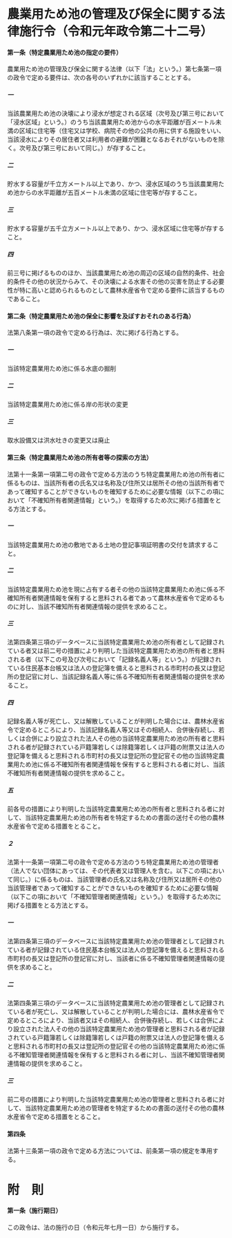 # 農業用ため池の管理及び保全に関する法律施行令（令和元年政令第二十二号）
#### 第一条（特定農業用ため池の指定の要件）
農業用ため池の管理及び保全に関する法律（以下「法」という。）第七条第一項の政令で定める要件は、次の各号のいずれかに該当することとする。
##### 一
当該農業用ため池の決壊により浸水が想定される区域（次号及び第三号において「浸水区域」という。）のうち当該農業用ため池からの水平距離が百メートル未満の区域に住宅等（住宅又は学校、病院その他の公共の用に供する施設をいい、当該浸水によりその居住者又は利用者の避難が困難となるおそれがないものを除く。次号及び第三号において同じ。）が存すること。
##### 二
貯水する容量が千立方メートル以上であり、かつ、浸水区域のうち当該農業用ため池からの水平距離が五百メートル未満の区域に住宅等が存すること。
##### 三
貯水する容量が五千立方メートル以上であり、かつ、浸水区域に住宅等が存すること。
##### 四
前三号に掲げるもののほか、当該農業用ため池の周辺の区域の自然的条件、社会的条件その他の状況からみて、その決壊による水害その他の災害を防止する必要性が特に高いと認められるものとして農林水産省令で定める要件に該当するものであること。
#### 第二条（特定農業用ため池の保全に影響を及ぼすおそれのある行為）
法第八条第一項の政令で定める行為は、次に掲げる行為とする。
##### 一
当該特定農業用ため池に係る水底の掘削
##### 二
当該特定農業用ため池に係る岸の形状の変更
##### 三
取水設備又は洪水吐きの変更又は廃止
#### 第三条（特定農業用ため池の所有者等の探索の方法）
法第十一条第一項第二号の政令で定める方法のうち特定農業用ため池の所有者に係るものは、当該所有者の氏名又は名称及び住所又は居所その他の当該所有者であって確知することができないものを確知するために必要な情報（以下この項において「不確知所有者関連情報」という。）を取得するため次に掲げる措置をとる方法とする。
##### 一
当該特定農業用ため池の敷地である土地の登記事項証明書の交付を請求すること。
##### 二
当該特定農業用ため池を現に占有する者その他の当該特定農業用ため池に係る不確知所有者関連情報を保有すると思料される者であって農林水産省令で定めるものに対し、当該不確知所有者関連情報の提供を求めること。
##### 三
法第四条第三項のデータベースに当該特定農業用ため池の所有者として記録されている者又は前二号の措置により判明した当該特定農業用ため池の所有者と思料される者（以下この号及び次号において「記録名義人等」という。）が記録されている住民基本台帳又は法人の登記簿を備えると思料される市町村の長又は登記所の登記官に対し、当該記録名義人等に係る不確知所有者関連情報の提供を求めること。
##### 四
記録名義人等が死亡し、又は解散していることが判明した場合には、農林水産省令で定めるところにより、当該記録名義人等又はその相続人、合併後存続し、若しくは合併により設立された法人その他の当該特定農業用ため池の所有者と思料される者が記録されている戸籍簿若しくは除籍簿若しくは戸籍の附票又は法人の登記簿を備えると思料される市町村の長又は登記所の登記官その他の当該特定農業用ため池に係る不確知所有者関連情報を保有すると思料される者に対し、当該不確知所有者関連情報の提供を求めること。
##### 五
前各号の措置により判明した当該特定農業用ため池の所有者と思料される者に対して、当該特定農業用ため池の所有者を特定するための書面の送付その他の農林水産省令で定める措置をとること。
##### ２
法第十一条第一項第二号の政令で定める方法のうち特定農業用ため池の管理者（法人でない団体にあっては、その代表者又は管理人を含む。以下この項において同じ。）に係るものは、当該管理者の氏名又は名称及び住所又は居所その他の当該管理者であって確知することができないものを確知するために必要な情報（以下この項において「不確知管理者関連情報」という。）を取得するため次に掲げる措置をとる方法とする。
##### 一
法第四条第三項のデータベースに当該特定農業用ため池の管理者として記録されている者が記録されている住民基本台帳又は法人の登記簿を備えると思料される市町村の長又は登記所の登記官に対し、当該者に係る不確知管理者関連情報の提供を求めること。
##### 二
法第四条第三項のデータベースに当該特定農業用ため池の管理者として記録されている者が死亡し、又は解散していることが判明した場合には、農林水産省令で定めるところにより、当該者又はその相続人、合併後存続し、若しくは合併により設立された法人その他の当該特定農業用ため池の管理者と思料される者が記録されている戸籍簿若しくは除籍簿若しくは戸籍の附票又は法人の登記簿を備えると思料される市町村の長又は登記所の登記官その他の当該特定農業用ため池に係る不確知管理者関連情報を保有すると思料される者に対し、当該不確知管理者関連情報の提供を求めること。
##### 三
前二号の措置により判明した当該特定農業用ため池の管理者と思料される者に対して、当該特定農業用ため池の管理者を特定するための書面の送付その他の農林水産省令で定める措置をとること。
#### 第四条
法第十三条第一項の政令で定める方法については、前条第一項の規定を準用する。
# 附　則
#### 第一条（施行期日）
この政令は、法の施行の日（令和元年七月一日）から施行する。
